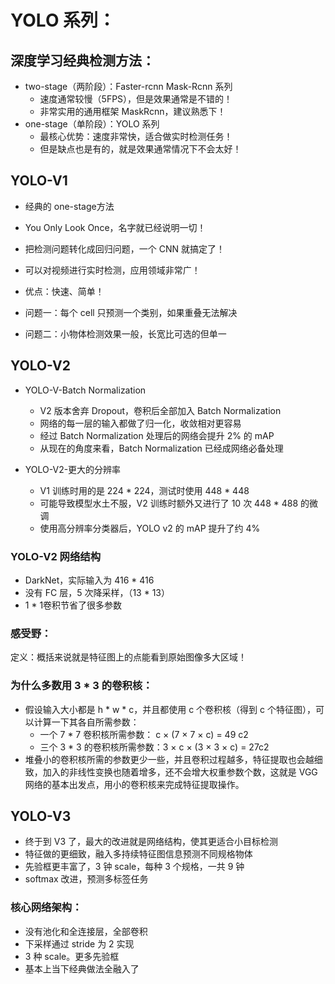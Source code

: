 # YOLO 系列：

## 深度学习经典检测方法：
- two-stage（两阶段）：Faster-rcnn Mask-Rcnn 系列
  - 速度通常较慢（5FPS），但是效果通常是不错的！
  - 非常实用的通用框架 MaskRcnn，建议熟悉下！
- one-stage（单阶段）：YOLO 系列
  - 最核心优势：速度非常快，适合做实时检测任务！
  - 但是缺点也是有的，就是效果通常情况下不会太好！



## YOLO-V1
- 经典的 one-stage方法
- You Only Look Once，名字就已经说明一切！
- 把检测问题转化成回归问题，一个 CNN 就搞定了！
- 可以对视频进行实时检测，应用领域非常广！

- 优点：快速、简单！
- 问题一：每个 cell 只预测一个类别，如果重叠无法解决
- 问题二：小物体检测效果一般，长宽比可选的但单一

## YOLO-V2
- YOLO-V-Batch Normalization
  - V2 版本舍弃 Dropout，卷积后全部加入 Batch Normalization
  - 网络的每一层的输入都做了归一化，收敛相对更容易
  - 经过 Batch Normalization 处理后的网络会提升 2% 的 mAP
  - 从现在的角度来看，Batch Normalization 已经成网络必备处理

- YOLO-V2-更大的分辨率
  - V1 训练时用的是 224 * 224，测试时使用 448 * 448
  - 可能导致模型水土不服，V2 训练时额外又进行了 10 次 448 * 488 的微调
  - 使用高分辨率分类器后，YOLO v2 的 mAP 提升了约 4%

### YOLO-V2 网络结构
- DarkNet，实际输入为 416 * 416
- 没有 FC 层，5 次降采样，（13 * 13）
- 1 * 1卷积节省了很多参数


### 感受野：
定义：概括来说就是特征图上的点能看到原始图像多大区域！

### 为什么多数用 3 * 3 的卷积核：
- 假设输入大小都是 h * w * c，并且都使用 c 个卷积核（得到 c 个特征图），可以计算一下其各自所需参数：
  - 一个 7 * 7 卷积核所需参数： c × (7 × 7 × c) = 49 c2
  - 三个 3 * 3 的卷积核所需参数：3 × c × (3 × 3 × c) = 27c2
- 堆叠小的卷积核所需的参数更少一些，并且卷积过程越多，特征提取也会越细致，加入的非线性变换也随着增多，还不会增大权重参数个数，这就是 VGG 网络的基本出发点，用小的卷积核来完成特征提取操作。

## YOLO-V3
- 终于到 V3 了，最大的改进就是网络结构，使其更适合小目标检测
- 特征做的更细致，融入多持续特征图信息预测不同规格物体
- 先验框更丰富了，3 钟 scale，每种 3 个规格，一共 9 钟
- softmax 改进，预测多标签任务


### 核心网络架构：
- 没有池化和全连接层，全部卷积
- 下采样通过 stride 为 2 实现
- 3 种 scale。更多先验框
- 基本上当下经典做法全融入了





